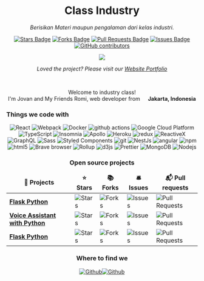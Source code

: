 <h1 align="center">Class Industry</h1>
<p align="center"><i>Berisikan Materi maupun pengalaman dari kelas industri.</i></p>
<div align="center">
  <a href="https://github.com/Jovaneah/industry-class/stargazers"><img src="https://img.shields.io/github/stars/Jovaneah/industry-class" alt="Stars Badge"/></a>
<a href="https://github.com/Jovaneah/industry-class/network/members"><img src="https://img.shields.io/github/forks/Jovaneah/industry-class" alt="Forks Badge"/></a>
<a href="https://github.com/Jovaneah/industry-class/pulls"><img src="https://img.shields.io/github/issues-pr/Jovaneah/industry-class" alt="Pull Requests Badge"/></a>
<a href="https://github.com/Jovaneah/industry-class/issues"><img src="https://img.shields.io/github/issues/Jovaneah/industry-class" alt="Issues Badge"/></a>
<a href="https://github.com/Jovaneah/industry-class/graphs/contributors"><img alt="GitHub contributors" src="https://img.shields.io/github/contributors/Jovaneah/industry-class?color=2b9348"></a>
</div>
<p align="center" href="https://github.com/Jovaneah/Simple-View-Counter">
    <img src="https://api.visitorbadge.io/api/VisitorHit?user=Jovaneah&repo=industry-class&countColor=%237B1E7A" </p>
<br>
<p align="center"><i>Loved the project? Please visit our <a href="https://bit.ly/Jovaneah">Website Portfolio</a></i></p>
<br>
<p align="center">Welcome to industry class! </br> I'm Jovan and My Friends Romi, web developer from <img src="https://cdn-icons-png.flaticon.com/512/323/323372.png" width="13"/> <b>Jakarta, Indonesia</b> </p>
<h3>Things we code with</h3>
<p align="center">
  <img alt="React" src="https://img.shields.io/badge/-React-45b8d8?style=flat-square&logo=react&logoColor=white" />
  <img alt="Webpack" src="https://img.shields.io/badge/-Webpack-8DD6F9?style=flat-square&logo=webpack&logoColor=white" /> 
  <img alt="Docker" src="https://img.shields.io/badge/-Docker-46a2f1?style=flat-square&logo=docker&logoColor=white" />
  <img alt="github actions" src="https://img.shields.io/badge/-Github_Actions-2088FF?style=flat-square&logo=github-actions&logoColor=white" />
  <img alt="Google Cloud Platform" src="https://img.shields.io/badge/-Google_Cloud_Platform-1a73e8?style=flat-square&logo=google-cloud&logoColor=white" />
  <img alt="TypeScript" src="https://img.shields.io/badge/-TypeScript-007ACC?style=flat-square&logo=typescript&logoColor=white" />
  <img alt="Insomnia" src="https://img.shields.io/badge/-Insomnia-5849BE?style=flat-square&logo=insomnia&logoColor=white" />
  <img alt="Apollo" src="https://img.shields.io/badge/-Apollo%20GraphQL-311C87?style=flat-square&logo=apollo-graphql&logoColor=white" />
  <img alt="Heroku" src="https://img.shields.io/badge/-Heroku-430098?style=flat-square&logo=heroku&logoColor=white" />
  <img alt="redux" src="https://img.shields.io/badge/-Redux-764ABC?style=flat-square&logo=redux&logoColor=white" />
  <img alt="ReactiveX" src="https://img.shields.io/badge/-RxJs-B7178C?style=flat-square&logo=reactivex&logoColor=white" />
  <img alt="GraphQL" src="https://img.shields.io/badge/-GraphQL-E10098?style=flat-square&logo=graphql&logoColor=white" />
  <img alt="Sass" src="https://img.shields.io/badge/-Sass-CC6699?style=flat-square&logo=sass&logoColor=white" />
  <img alt="Styled Components" src="https://img.shields.io/badge/-Styled_Components-db7092?style=flat-square&logo=styled-components&logoColor=white" />
  <img alt="git" src="https://img.shields.io/badge/-Git-F05032?style=flat-square&logo=git&logoColor=white" />
  <img alt="NestJs" src="https://img.shields.io/badge/-NestJs-ea2845?style=flat-square&logo=nestjs&logoColor=white" />
  <img alt="angular" src="https://img.shields.io/badge/-Angular-DD0031?style=flat-square&logo=angular&logoColor=white" />
  <img alt="npm" src="https://img.shields.io/badge/-NPM-CB3837?style=flat-square&logo=npm&logoColor=white" />
  <img alt="html5" src="https://img.shields.io/badge/-HTML5-E34F26?style=flat-square&logo=html5&logoColor=white" />
  <img alt="Brave browser" src="https://img.shields.io/badge/-Brave_Browser-FB542B?style=flat-square&logo=brave&logoColor=white" />
  <img alt="Rollup" src="https://img.shields.io/badge/-Rollup-EC4A3F?style=flat-square&logo=rollup.js&logoColor=white" />
  <img alt="d3js" src="https://img.shields.io/badge/-D3.js-F9A03C?style=flat-square&logo=d3.js&logoColor=white" />
  <img alt="Prettier" src="https://img.shields.io/badge/-Prettier-F7B93E?style=flat-square&logo=prettier&logoColor=white" />
  <img alt="MongoDB" src="https://img.shields.io/badge/-MongoDB-13aa52?style=flat-square&logo=mongodb&logoColor=white" />
  <img alt="Nodejs" src="https://img.shields.io/badge/-Nodejs-43853d?style=flat-square&logo=Node.js&logoColor=white" />
</p>
<h3 align="center">Open source projects</h3>
<table align="center">
  <thead align="center">
    <tr border: none;>
      <td><b>🎁 Projects</b></td>
      <td><b>⭐ Stars</b></td>
      <td><b>📚 Forks</b></td>
      <td><b>🛎 Issues</b></td>
      <td><b>📬 Pull requests</b></td>
    </tr>
  </thead>
  <tbody>
    <tr>
      <td><a href="https://github.com/Jovaneah/Flask-Data-Sekolah"><b>Flask Python</b></a></td>
      <td><img alt="Stars" src="https://img.shields.io/github/stars/Jovaneah/Flask-Data-Sekolah?style=flat-square&labelColor=343b41"/></td>
      <td><img alt="Forks" src="https://img.shields.io/github/forks/ajovaneah/Flask-Data-Sekolah?style=flat-square&labelColor=343b41"/></td>
      <td><img alt="Issues" src="https://img.shields.io/github/issues/Jovaneah/Flask-Data-Sekolah?style=flat-square&labelColor=343b41"/></td>
      <td><img alt="Pull Requests" src="https://img.shields.io/github/issues-pr/Jovaneah/Flask-Data-Sekolah?style=flat-square&labelColor=343b41"/></td>
    </tr>
	  <tr>
      <td><a href="https://github.com/Jovaneah/Python-Voice-Assistant"><b>Voice Assistant with Python</b></a></td>
      <td><img alt="Stars" src="https://img.shields.io/github/stars/Jovaneah/Python-Voice-Assistant?style=flat-square&labelColor=343b41"/></td>
      <td><img alt="Forks" src="https://img.shields.io/github/forks/ajovaneah/Python-Voice-Assistant?style=flat-square&labelColor=343b41"/></td>
      <td><img alt="Issues" src="https://img.shields.io/github/issues/Jovaneah/Python-Voice-Assistant?style=flat-square&labelColor=343b41"/></td>
      <td><img alt="Pull Requests" src="https://img.shields.io/github/issues-pr/Jovaneah/Python-Voice-Assistant?style=flat-square&labelColor=343b41"/></td>
    </tr>
    <tr>
      <td><a href="https://github.com/Jovaneah/Flask-Data-Sekolah"><b>Flask Python</b></a></td>
      <td><img alt="Stars" src="https://img.shields.io/github/stars/Jovaneah/Flask-Data-Sekolah?style=flat-square&labelColor=343b41"/></td>
      <td><img alt="Forks" src="https://img.shields.io/github/forks/ajovaneah/Flask-Data-Sekolah?style=flat-square&labelColor=343b41"/></td>
      <td><img alt="Issues" src="https://img.shields.io/github/issues/Jovaneah/Flask-Data-Sekolah?style=flat-square&labelColor=343b41"/></td>
      <td><img alt="Pull Requests" src="https://img.shields.io/github/issues-pr/Jovaneah/Flask-Data-Sekolah?style=flat-square&labelColor=343b41"/></td>
    </tr>
  </tbody>
</table>
<h3 align="center">Where to find we</h3>
<p align="center"><a href="https://github.com/Jovaneah" target="_blank"><img alt="Github" src="https://img.shields.io/badge/GitHub-%2312100E.svg?&style=for-the-badge&logo=Github&logoColor=white" /></a><a href="https://github.com/Rominaru" target="_blank"><img alt="Github" src="https://img.shields.io/badge/GitHub-%2312100E.svg?&style=for-the-badge&logo=Github&logoColor=white" /></a>
</p>
